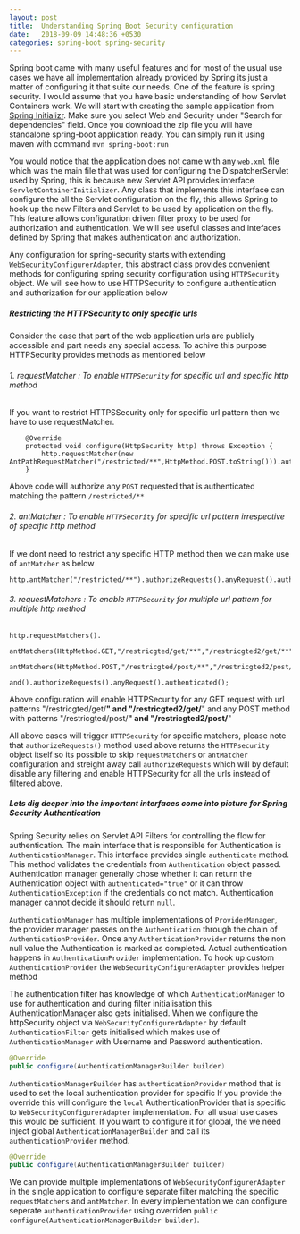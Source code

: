 ```yaml
---
layout: post
title:  Understanding Spring Boot Security configuration
date:   2018-09-09 14:48:36 +0530
categories: spring-boot spring-security
---
```



Spring boot came with many useful features and for most of the usual use cases we have all implementation already provided by Spring its just a matter of configuring it that suite our needs. One of the feature is spring security. I would assume that you have basic understanding of how Servlet Containers work. We will start with creating the sample application from [Spring Initializr](https://start.spring.io). Make sure you select Web and Security under "Search for dependencies" field.
Once you download the zip file you will have standalone spring-boot application ready. You can simply run it using maven with command ```mvn spring-boot:run```

You would notice that the application does not came with any ```web.xml``` file which was the main file that was used for configuring the DispatcherServlet used by Spring, this is because new Servlet API provides interface ```ServletContainerInitializer```. Any class that implements this interface can configure the all the Servlet configuration on the fly, this allows Spring to hook up the new Filters and Servlet to be used by application on the fly. This feature  allows configuration driven filter proxy to be used for authorization and authentication. We will see useful classes and intefaces defined by Spring that makes authentication and authorization.

Any configuration for spring-security starts with extending ```WebSecurityConfigurerAdapter```, this abstract class provides convenient methods for configuring spring security configuration using ```HTTPSecurity``` object. We will see how to use HTTPSecurity to configure authentication and authorization for our application below

##### Restricting the HTTPSecurity to only specific urls

Consider the case that part of the web application urls are publicly accessible and part needs any special access.
To achive this purpose HTTPSecurity provides methods as mentioned below

###### 1. requestMatcher :  To enable ```HTTPSecurity``` for specific url and specific http method

If you want to restrict HTTPSSecurity only for specific url pattern then we have to use requestMatcher.

```
    @Override
    protected void configure(HttpSecurity http) throws Exception {
        http.requestMatcher(new AntPathRequestMatcher("/restricted/**",HttpMethod.POST.toString())).authorizeRequests().anyRequest().authenticated();
    }
```

Above code will authorize any ```POST``` requested that is authenticated matching the pattern ```/restricted/**```

###### 2. antMatcher :  To enable ```HTTPSecurity``` for specific url pattern irrespective of specific http method

If we dont need to restrict any specific HTTP method then we can make use of ```antMatcher``` as below

```
http.antMatcher("/restricted/**").authorizeRequests().anyRequest().authenticated();
```

###### 3. requestMatchers :  To enable ```HTTPSecurity``` for multiple url pattern for multiple http method

```
http.requestMatchers().
                antMatchers(HttpMethod.GET,"/restricgted/get/**","/restricgted2/get/**").
                antMatchers(HttpMethod.POST,"/restricgted/post/**","/restricgted2/post/**").
                and().authorizeRequests().anyRequest().authenticated();
```

Above configuration will enable HTTPSecurity for any GET request with url patterns "/restricgted/get/**" and "/restricgted2/get/**"  and any POST method with patterns "/restricgted/post/**" and "/restricgted2/post/**"

All above cases will trigger ```HTTPSecurity``` for specific matchers, please note that ```authorizeRequests()``` method used above returns the ```HTTPsecurity``` object itself so its possible to skip ```requestMatchers``` or ```antMatcher``` configuration and streight away call ```authorizeRequests``` which will by default disable any filtering and enable HTTPSecurity for all the urls instead of filtered above.

##### Lets dig deeper into the important interfaces come into picture for Spring Security Authentication

Spring Security relies on Servlet API Filters for controlling the flow for authentication.  The main interface that is responsible for Authentication is ```AuthenticationManager```. This interface provides single ```authenticate``` method. This method validates the credentials from ```Authentication``` object passed. Authentication manager generally chose whether it can return the Authentication object with ```authenticated="true"``` or it  can throw ```AuthenticationException``` if the credentials do not match. Authentication manager cannot decide it should return ```null```.

```AuthenticationManager``` has multiple implementations of ```ProviderManager```, the provider manager passes on the ```Authentication``` through the chain of ```AuthenticationProvider```. Once any ```AuthenticationProvider``` returns the non null value the Authentication is marked as completed. Actual authentication happens in ```AuthenticationProvider``` implementation. To hook up custom ```AuthenticationProvider``` the ```WebSecurityConfigurerAdapter``` provides helper method


The authentication filter has knowledge of which ```AuthenticationManager``` to use for authentication and during filter initialisation this AuthenticationManager also gets initialised. When we configure the httpSecurity object via ```WebSecurityConfigurerAdapter``` by default ```AuthenticationFilter``` gets initialised which makes use of ```AuthenticationManager``` with Username and Password authentication.

```java
@Override
public configure(AuthenticationManagerBuilder builder)
```

```AuthenticationManagerBuilder``` has ```authenticationProvider``` method that is used to set the local authentication provider for specific If you provide the override this will configure the ```local``` AuthenticationProvider that is specific to ```WebSecurityConfigurerAdapter``` implementation. For all usual use cases this would be sufficient. If you want to configure it for global, the we need inject global ```AuthenticationManagerBuilder``` and call its ```authenticationProvider``` method.

```java
@Override
public configure(AuthenticationManagerBuilder builder)
```

We can provide multiple implementations of ```WebSecurityConfigurerAdapter``` in the single application to configure separate filter matching the specific ```requestMatchers``` and ```antMatcher```. In every implementation we can configure seperate ```authenticationProvider``` using overriden ```public configure(AuthenticationManagerBuilder builder)```.